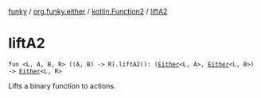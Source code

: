 [funky](../../index.md) / [org.funky.either](../index.md) / [kotlin.Function2](index.md) / [liftA2](.)

# liftA2

`fun <L, A, B, R> ((A, B) -> R).liftA2(): (`[`Either`](../-either/index.md)`<L, A>, `[`Either`](../-either/index.md)`<L, B>) -> `[`Either`](../-either/index.md)`<L, R>`

Lifts a binary function to actions.


